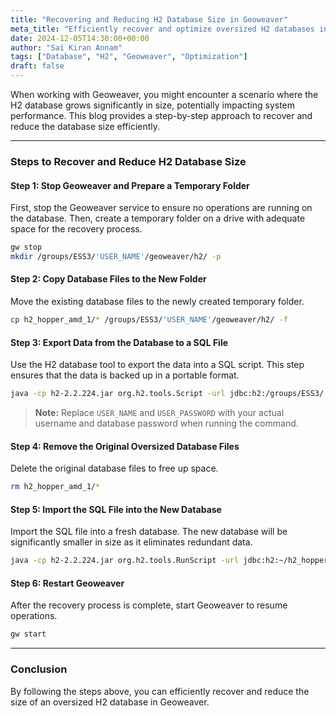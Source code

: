 ```yaml
---
title: "Recovering and Reducing H2 Database Size in Geoweaver"
meta_title: "Efficiently recover and optimize oversized H2 databases in Geoweaver"
date: 2024-12-05T14:30:00+00:00
author: "Sai Kiran Annam"
tags: ["Database", "H2", "Geoweaver", "Optimization"]
draft: false
---
```


When working with Geoweaver, you might encounter a scenario where the H2 database grows significantly in size, potentially impacting system performance. This blog provides a step-by-step approach to recover and reduce the database size efficiently.

---

### **Steps to Recover and Reduce H2 Database Size**

#### **Step 1: Stop Geoweaver and Prepare a Temporary Folder**
First, stop the Geoweaver service to ensure no operations are running on the database. Then, create a temporary folder on a drive with adequate space for the recovery process.

```bash
gw stop
mkdir /groups/ESS3/'USER_NAME'/geoweaver/h2/ -p
```


#### **Step 2: Copy Database Files to the New Folder**
Move the existing database files to the newly created temporary folder.

```bash
cp h2_hopper_amd_1/* /groups/ESS3/'USER_NAME'/geoweaver/h2/ -f
```

#### **Step 3: Export Data from the Database to a SQL File**
Use the H2 database tool to export the data into a SQL script. This step ensures that the data is backed up in a portable format.

```bash
java -cp h2-2.2.224.jar org.h2.tools.Script -url jdbc:h2:/groups/ESS3/'USER_NAME'/geoweaver/gw -user geoweaver -script /groups/ESS3/'user_name'/geoweaver/temp_old_gw_db_2.sql -password 'USER_PASSWORD'
```

> **Note:** Replace `USER_NAME` and `USER_PASSWORD` with your actual username and  database password when running the command.

#### **Step 4: Remove the Original Oversized Database Files**
Delete the original database files to free up space.

```bash
rm h2_hopper_amd_1/*
```

#### **Step 5: Import the SQL File into the New Database**
Import the SQL file into a fresh database. The new database will be significantly smaller in size as it eliminates redundant data.

```bash
java -cp h2-2.2.224.jar org.h2.tools.RunScript -url jdbc:h2:~/h2_hopper_amd_1/gw -user geoweaver -script /groups/ESS3/'USER_NAME'/geoweaver/temp_old_gw_db_2.sql -password 'USER_PASSWORD'
```

#### **Step 6: Restart Geoweaver**
After the recovery process is complete, start Geoweaver to resume operations.

```bash
gw start
```
---

### **Conclusion**
By following the steps above, you can efficiently recover and reduce the size of an oversized H2 database in Geoweaver. 








